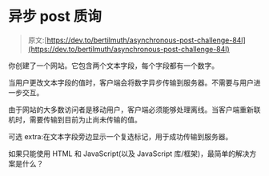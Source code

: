 # 异步 post 质询

> 原文:[https://dev.to/bertilmuth/asynchronous-post-challenge-84l](https://dev.to/bertilmuth/asynchronous-post-challenge-84l)

你创建了一个网站。它包含两个文本字段，每个字段都有一个数字。

当用户更改文本字段的值时，客户端会将数字异步传输到服务器。不需要与用户进一步交互。

由于网站的大多数访问者是移动用户，客户端必须能够处理离线。当客户端重新联机时，需要传输到目前为止尚未传输的值。

可选 extra:在文本字段旁边显示一个复选标记，用于成功传输到服务器。

如果只能使用 HTML 和 JavaScript(以及 JavaScript 库/框架)，最简单的解决方案是什么？